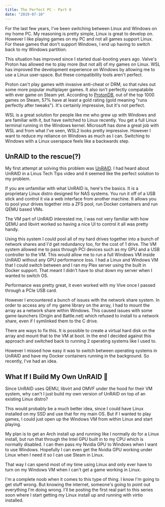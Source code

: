 ```yaml
---
title: The Perfect PC - Part 0
date: "2019-07-10"
---
```


For the last few years, I've been switching between Linux and Windows on my home PC. My reasoning is pretty simple, Linux is great to develop on. However I like playing games on my PC and not all games support Linux. For these games that don't support Windows, I end up having to switch back to my Windows partition.

This situation has improved since I started dual-booting years ago. Valve's Proton has allowed me to play more (but not all) of my games on Linux. WSL has improved the development experience on Windows by allowing me to use a Linux user-space. But these compatibility tools aren't perfect.

Proton can't play games with invasive anti-cheat or DRM, so that rules out some more popular multiplayer games. It also isn't perfectly compatabile with ever game on Steam yet. According to [ProtonDB](https://protondb.com), out of the top 1000 games on Steam, 57% have at least a gold rating (gold meaning "runs perfectly after tweaks"). It's certainly impressive, but it's not perfect.

WSL is a great solution for people like me who grew up with Windows and are familiar with it, but have switched to Linux recently. You get a full Linux terminal running in the Windows kernel. Microsoft has done a great job with WSL and from what I've seen, WSL2 looks pretty impressive. However I want to reduce my reliance on Windows as much as I can. Switching to Windows with a Linux userspace feels like a backwards step.

## UnRAID to the rescue(?)

My first attempt at solving this problem was [UnRAID](https://unraid.net/). I had heard about UnRAID in a Linus Tech Tips video and it seemed like the perfect solution to my problem.

If you are unfamiliar with what UnRAID is, here's the basics. It is a proprietary Linux distro designed for NAS systems. You run it off of a USB stick and control it via a web interface from another machine. It allows you to pool your drives together into a ZFS pool, run Docker containers and run QEMU based VMs.

The VM part of UnRAID interested me, I was not very familiar with how QEMU and libvirt worked so having a nice UI to control it all was pretty handy.

Using this system I could pool all of my hard drives together into a bunch of network shares and I'd get redundancy too, for the cost of 1 drive. The VM system allowed me to pass through PCI devices such as my GPU and a USB controller to the VM. This would allow me to run a full Windows VM inside UnRAID without any GPU performance loss. I had a Linux and Windows VM that I could switch between and I ran my Plex server using the built in Docker support. That meant I didn't have to shut down my server when I wanted to switch OS.

Performance was pretty great, it even worked with my Vive once I passed through a PCIe USB card.

However I encountered a bunch of issues with the network share system. In order to access any of my game library on the array, I had to mount the array as a network share within Windows. This caused issues with some game launchers (Origin and Battle.net) which refused to install to a network share, even if I symlinked them to the C drive.

There are ways to fix this. It is possible to create a virtual hard disk on the array and mount that to the VM at boot. In the end I decided against this approach and switched back to running 2 operating systems like I used to.

However I missed how easy it was to switch between operating systems in UnRAID and have my Docker containers running in the background. So recently, I've had an idea.

## What If I Build My Own UnRAID 🤔

Since UnRAID uses QEMU, libvirt and OMVF under the hood for their VM system, why can't I just build my own version of UnRAID on top of an existing Linux distro?

This would probably be a much better idea, since I could have Linux installed on my SSD and use that for my main OS. But if I wanted to play games, I could just open up the Windows VM from within Linux and start playing.

My plan is to get an Arch install up and running like I normally do for a Linux install, but run that through the Intel GPU built in to my CPU which is normally disabled. I can then pass my Nvidia GPU to Windows when I want to use Windows. Hopefully I can even get the Nvidia GPU working under Linux when I need it so I can use Steam in Linux.

That way I can spend most of my time using Linux and only ever have to turn on my Windows VM when I can't get a game working in Linux.

I'm a complete noob when it comes to this type of thing. I know I'm going to get stuff wrong. But knowing the internet, someone's going to point out everything I'm doing wrong. I'll be posting the first real part to this series soon where I start getting my Linux install up and running with virtio installed.
